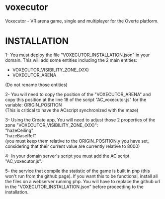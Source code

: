 # voxecutor
Voxecutor - VR arena game, single and multiplayer for the Overte platform.
  
  
# INSTALLATION  

1- You must deploy the file "VOXECUTOR_INSTALLATION.json" in your domain. This will add some entities including the 2 main entities:  
- VOXECUTOR_VISIBILITY_ZONE_(X!X)  
- VOXECUTOR_ARENA  
   
(Do not rename those entities)  
  
    
2- You will need to copy the position of the "VOXECUTOR_ARENA" and copy this position at the line 18 of the script "AC_voxecutor.js" for the variable: ORIGIN_POSITION  
(This is critical to have the ACscript synchronized with the maze)  
  
    
3- Using the Create app, You will need to adjust those 2 properties of the zone "VOXECUTOR_VISIBILITY_ZONE_(X!X)":  
"hazeCeiling"  
"hazeBaseRef"  
(you must keep them relative to the ORIGIN_POSITION.y you have set, considering that their current value are currently relative to 8000)  
    
    
4- In your domain server's script you must add the AC script "AC_voxecutor.js".  
   
    
5- the service that compile the statistic of the game is built in php (this won't run from the github page). If you want this to be functional, install all the files on a webserver running php. You will have to replace the github url in the "VOXECUTOR_INSTALLATION.json" before proceeding to the installation.
